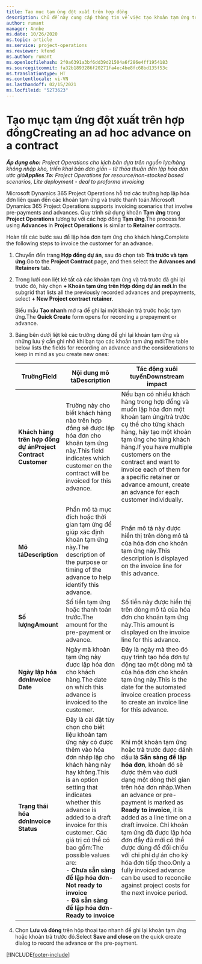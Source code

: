 ```yaml
---
title: Tạo mục tạm ứng đột xuất trên hợp đồng
description: Chủ đề này cung cấp thông tin về việc tạo khoản tạm ứng trên hợp đồng khi cần.
author: rumant
manager: Annbe
ms.date: 10/26/2020
ms.topic: article
ms.service: project-operations
ms.reviewer: kfend
ms.author: rumant
ms.openlocfilehash: 2f0a6391a3bf6dd39d21504a6f286e4ff1954183
ms.sourcegitcommit: fa32b1893286f20271fa4ec4be8fc68bd135f53c
ms.translationtype: HT
ms.contentlocale: vi-VN
ms.lasthandoff: 02/15/2021
ms.locfileid: "5273623"
---
```

# <a name="creating-an-ad-hoc-advance-on-a-contract"></a><span data-ttu-id="755cb-103">Tạo mục tạm ứng đột xuất trên hợp đồng</span><span class="sxs-lookup"><span data-stu-id="755cb-103">Creating an ad hoc advance on a contract</span></span>

<span data-ttu-id="755cb-104">_**Áp dụng cho:** Project Operations cho kịch bản dựa trên nguồn lực/hàng không nhập kho, triển khai bản đơn giản – từ thỏa thuận đến lập hóa đơn ước giá_</span><span class="sxs-lookup"><span data-stu-id="755cb-104">_**Applies To:** Project Operations for resource/non-stocked based scenarios, Lite deployment - deal to proforma invoicing_</span></span>

<span data-ttu-id="755cb-105">Microsoft Dynamics 365 Project Operations hỗ trợ các trường hợp lập hóa đơn liên quan đến các khoản tạm ứng và trước thanh toán.</span><span class="sxs-lookup"><span data-stu-id="755cb-105">Microsoft Dynamics 365 Project Operations supports invoicing scenarios that involve pre-payments and advances.</span></span> <span data-ttu-id="755cb-106">Quy trình sử dụng khoản **Tạm ứng** trong **Project Operations** tương tự với các hợp đồng **Tạm ứng**.</span><span class="sxs-lookup"><span data-stu-id="755cb-106">The process for using **Advances** in **Project Operations** is similar to **Retainer** contracts.</span></span> 

<span data-ttu-id="755cb-107">Hoàn tất các bước sau để lập hóa đơn tạm ứng cho khách hàng.</span><span class="sxs-lookup"><span data-stu-id="755cb-107">Complete the following steps to invoice the customer for an advance.</span></span>

1. <span data-ttu-id="755cb-108">Chuyển đến trang **Hợp đồng dự án**, sau đó chọn tab **Trả trước và tạm ứng**.</span><span class="sxs-lookup"><span data-stu-id="755cb-108">Go to the **Project Contract** page, and then select the **Advances and Retainers** tab.</span></span>
2. <span data-ttu-id="755cb-109">Trong lưới con liệt kê tất cả các khoản tạm ứng và trả trước đã ghi lại trước đó, hãy chọn **+ Khoản tạm ứng trên Hợp đồng dự án mới**.</span><span class="sxs-lookup"><span data-stu-id="755cb-109">In the subgrid that lists all the previously recorded advances and prepayments, select **+ New Project contract retainer**.</span></span> 

    <span data-ttu-id="755cb-110">Biểu mẫu **Tạo nhanh** mở ra để ghi lại một khoản trả trước hoặc tạm ứng.</span><span class="sxs-lookup"><span data-stu-id="755cb-110">The **Quick Create** form opens for recording a prepayment or advance.</span></span>
    
3. <span data-ttu-id="755cb-111">Bảng bên dưới liệt kê các trường dùng để ghi lại khoản tạm ứng và những lưu ý cần ghi nhớ khi bạn tạo các khoản tạm ứng mới:</span><span class="sxs-lookup"><span data-stu-id="755cb-111">The table below lists the fields for recording an advance and the considerations to keep in mind as you create new ones:</span></span>

    | <span data-ttu-id="755cb-112">Trường</span><span class="sxs-lookup"><span data-stu-id="755cb-112">Field</span></span> | <span data-ttu-id="755cb-113">Nội dung mô tả</span><span class="sxs-lookup"><span data-stu-id="755cb-113">Description</span></span> | <span data-ttu-id="755cb-114">Tác động xuôi tuyến</span><span class="sxs-lookup"><span data-stu-id="755cb-114">Downstream impact</span></span> |
    | --- | --- | --- |
    | <span data-ttu-id="755cb-115">**Khách hàng trên hợp đồng dự án**</span><span class="sxs-lookup"><span data-stu-id="755cb-115">**Project Contract Customer**</span></span> | <span data-ttu-id="755cb-116">Trường này cho biết khách hàng nào trên hợp đồng sẽ được lập hóa đơn cho khoản tạm ứng này.</span><span class="sxs-lookup"><span data-stu-id="755cb-116">This field indicates which customer on the contract will be invoiced for this advance.</span></span> | <span data-ttu-id="755cb-117">Nếu bạn có nhiều khách hàng trong hợp đồng và muốn lập hóa đơn một khoản tạm ứng/trả trước cụ thể cho từng khách hàng, hãy tạo một khoản tạm ứng cho từng khách hàng.</span><span class="sxs-lookup"><span data-stu-id="755cb-117">If you have multiple customers on the contract and want to invoice each of them for a specific retainer or advance amount, create an advance for each customer individually.</span></span> |
    | <span data-ttu-id="755cb-118">**Mô tả**</span><span class="sxs-lookup"><span data-stu-id="755cb-118">**Description**</span></span> | <span data-ttu-id="755cb-119">Phần mô tả mục đích hoặc thời gian tạm ứng để giúp xác định khoản tạm ứng này.</span><span class="sxs-lookup"><span data-stu-id="755cb-119">The description of the purpose or timing of the advance to help identify this advance.</span></span> | <span data-ttu-id="755cb-120">Phần mô tả này được hiển thị trên dòng mô tả của hóa đơn cho khoản tạm ứng này.</span><span class="sxs-lookup"><span data-stu-id="755cb-120">This description is displayed on the invoice line for this advance.</span></span> |
    | <span data-ttu-id="755cb-121">**Số lượng**</span><span class="sxs-lookup"><span data-stu-id="755cb-121">**Amount**</span></span> | <span data-ttu-id="755cb-122">Số tiền tạm ứng hoặc thanh toán trước.</span><span class="sxs-lookup"><span data-stu-id="755cb-122">The amount for the pre-payment or advance.</span></span> | <span data-ttu-id="755cb-123">Số tiền này được hiển thị trên dòng mô tả của hóa đơn cho khoản tạm ứng này.</span><span class="sxs-lookup"><span data-stu-id="755cb-123">This amount is displayed on the invoice line for this advance.</span></span> |
    | <span data-ttu-id="755cb-124">**Ngày lập hóa đơn**</span><span class="sxs-lookup"><span data-stu-id="755cb-124">**Invoice Date**</span></span> | <span data-ttu-id="755cb-125">Ngày mà khoản tạm ứng này được lập hóa đơn cho khách hàng.</span><span class="sxs-lookup"><span data-stu-id="755cb-125">The date on which this advance is invoiced to the customer.</span></span> | <span data-ttu-id="755cb-126">Đây là ngày mà theo đó quy trình tạo hóa đơn tự động tạo một dòng mô tả của hóa đơn cho khoản tạm ứng này.</span><span class="sxs-lookup"><span data-stu-id="755cb-126">This is the date for the automated invoice creation process to create an invoice line for this advance.</span></span> |
    | <span data-ttu-id="755cb-127">**Trạng thái hóa đơn**</span><span class="sxs-lookup"><span data-stu-id="755cb-127">**Invoice Status**</span></span> | <span data-ttu-id="755cb-128">Đây là cài đặt tùy chọn cho biết liệu khoản tạm ứng này có được thêm vào hóa đơn nháp lập cho khách hàng này hay không.</span><span class="sxs-lookup"><span data-stu-id="755cb-128">This is an option setting that indicates whether this advance is added to a draft invoice for this customer.</span></span> <span data-ttu-id="755cb-129">Các giá trị có thể có bao gồm:</span><span class="sxs-lookup"><span data-stu-id="755cb-129">The possible values are:</span></span></br><span data-ttu-id="755cb-130">- **Chưa sẵn sàng để lập hóa đơn**</span><span class="sxs-lookup"><span data-stu-id="755cb-130">- **Not ready to invoice**</span></span></br><span data-ttu-id="755cb-131">- **Đã sẵn sàng để lập hóa đơn**</span><span class="sxs-lookup"><span data-stu-id="755cb-131">- **Ready to invoice**</span></span> | <span data-ttu-id="755cb-132">Khi một khoản tạm ứng hoặc trả trước được đánh dấu là **Sẵn sàng để lập hóa đơn**, khoản đó sẽ được thêm vào dưới dạng một dòng thời gian trên hóa đơn nháp.</span><span class="sxs-lookup"><span data-stu-id="755cb-132">When an advance or pre-payment is marked as **Ready to invoice**, it is added as a line time on a draft invoice.</span></span> <span data-ttu-id="755cb-133">Chỉ khoản tạm ứng đã được lập hóa đơn đầy đủ mới có thể được dùng để đối chiếu với chi phí dự án cho kỳ hóa đơn tiếp theo.</span><span class="sxs-lookup"><span data-stu-id="755cb-133">Only a fully invoiced advance can be used to reconcile against project costs for the next invoice period.</span></span> |

4. <span data-ttu-id="755cb-134">Chọn **Lưu và đóng** trên hộp thoại tạo nhanh để ghi lại khoản tạm ứng hoặc khoản trả trước đó.</span><span class="sxs-lookup"><span data-stu-id="755cb-134">Select **Save and close** on the quick create dialog to record the advance or the pre-payment.</span></span>


[!INCLUDE[footer-include](../../includes/footer-banner.md)]